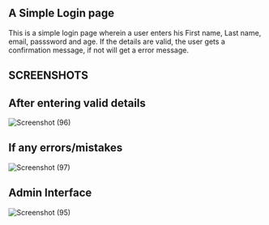 ## A Simple Login page

This is a simple login page wherein a user enters his First name, Last name, email, passsword and age.
If the details are valid, the user gets a confirmation message, if not will get a error message.

## SCREENSHOTS

## After entering valid details
![Screenshot (96)](https://user-images.githubusercontent.com/90493668/216950290-91d9df71-2d3a-4427-9bdb-95fd4d554af6.png)

## If any errors/mistakes
![Screenshot (97)](https://user-images.githubusercontent.com/90493668/216950571-b6c83aa2-545f-4560-bcf1-17f87e0364fe.png)

## Admin Interface
![Screenshot (95)](https://user-images.githubusercontent.com/90493668/216950642-da1d7c31-1cb2-49fa-971f-b7b3d3e8914e.png)
